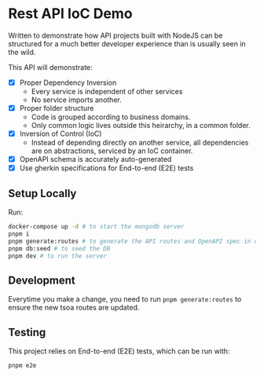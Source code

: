 # Rest API IoC Demo

Written to demonstrate how API projects built with NodeJS can be structured for a much better developer experience than is usually seen in the wild.

This API will demonstrate:

- [x] Proper Dependency Inversion
  - Every service is independent of other services
  - No service imports another.
- [x] Proper folder structure
  - Code is grouped according to business domains. 
  - Only common logic lives outside this heirarchy, in a common folder.
- [x] Inversion of Control (IoC)
  - Instead of depending directly on another service, all dependencies are on abstractions, serviced by an IoC container.
- [x] OpenAPI schema is accurately auto-generated
- [x] Use gherkin specifications for End-to-end (E2E) tests

## Setup Locally

Run:

```sh
docker-compose up -d # to start the mongodb server
pnpm i
pnpm generate:routes # to generate the API routes and OpenAPI spec in dist/swagger.json
pnpm db:seed # to seed the DB
pnpm dev # to run the server
```

## Development

Everytime you make a change, you need to run `pnpm generate:routes` to ensure the new tsoa routes are updated.

## Testing

This project relies on End-to-end (E2E) tests, which can be run with:

```sh
pnpm e2e
```
